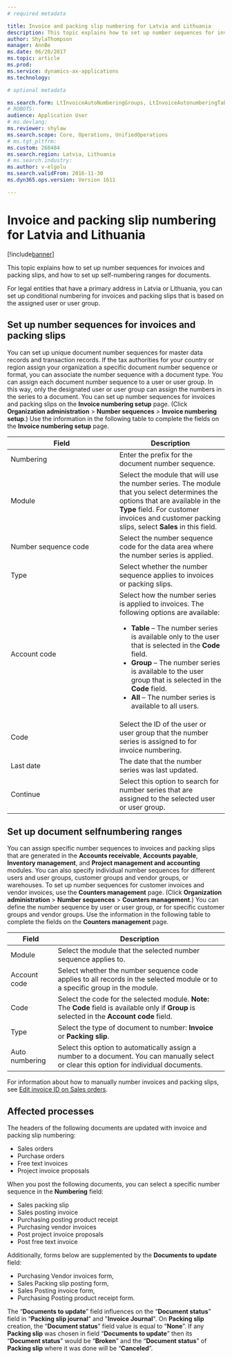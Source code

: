 ```yaml
---
# required metadata

title: Invoice and packing slip numbering for Latvia and Lithuania
description: This topic explains how to set up number sequences for invoices and packing slips, and how to set up self-numbering ranges for documents.
author: ShylaThompson
manager: AnnBe
ms.date: 06/20/2017
ms.topic: article
ms.prod: 
ms.service: dynamics-ax-applications
ms.technology: 

# optional metadata

ms.search.form: LtInvoiceAutoNumberingGroups, LtInvoiceAutonumberingTable, NumberSequenceTableListPage
# ROBOTS: 
audience: Application User
# ms.devlang: 
ms.reviewer: shylaw
ms.search.scope: Core, Operations, UnifiedOperations
# ms.tgt_pltfrm: 
ms.custom: 268484
ms.search.region: Latvia, Lithuania
# ms.search.industry: 
ms.author: v-elgolu
ms.search.validFrom: 2016-11-30
ms.dyn365.ops.version: Version 1611

---
```


# Invoice and packing slip numbering for Latvia and Lithuania

[!include[banner](../includes/banner.md)]


This topic explains how to set up number sequences for invoices and packing slips, and how to set up self-numbering ranges for documents.

For legal entities that have a primary address in Latvia or Lithuania, you can set up conditional numbering for invoices and packing slips that is based on the assigned user or user group.

## Set up number sequences for invoices and packing slips
You can set up unique document number sequences for master data records and transaction records. If the tax authorities for your country or region assign your organization a specific document number sequence or format, you can associate the number sequence with a document type. You can assign each document number sequence to a user or user group. In this way, only the designated user or user group can assign the numbers in the series to a document. You can set up number sequences for invoices and packing slips on the **Invoice numbering setup** page. (Click **Organization administration** &gt; **Number sequences** &gt; **Invoice numbering setup**.) Use the information in the following table to complete the fields on the **Invoice numbering setup** page.

<table>
<colgroup>
<col width="50%" />
<col width="50%" />
</colgroup>
<thead>
<tr class="header">
<th>Field</th>
<th>Description</th>
</tr>
</thead>
<tbody>
<tr class="odd">
<td>Numbering</td>
<td>Enter the prefix for the document number sequence.</td>
</tr>
<tr class="even">
<td>Module</td>
<td>Select the module that will use the number series. The module that you select determines the options that are available in the <strong>Type</strong> field. For customer invoices and customer packing slips, select <strong>Sales</strong> in this field.</td>
</tr>
<tr class="odd">
<td>Number sequence code</td>
<td>Select the number sequence code for the data area where the number series is applied.</td>
</tr>
<tr class="even">
<td>Type</td>
<td>Select whether the number sequence applies to invoices or packing slips.</td>
</tr>
<tr class="odd">
<td>Account code</td>
<td>Select how the number series is applied to invoices. The following options are available:
<ul>
<li><strong>Table</strong> – The number series is available only to the user that is selected in the <strong>Code</strong> field.</li>
<li><strong>Group</strong> – The number series is available to the user group that is selected in the <strong>Code</strong> field.</li>
<li><strong>All</strong> – The number series is available to all users.</li>
</ul></td>
</tr>
<tr class="even">
<td>Code</td>
<td>Select the ID of the user or user group that the number series is assigned to for invoice numbering.</td>
</tr>
<tr class="odd">
<td>Last date</td>
<td>The date that the number series was last updated.</td>
</tr>
<tr class="even">
<td>Continue</td>
<td>Select this option to search for number series that are assigned to the selected user or user group.</td>
</tr>
</tbody>
</table>

## Set up document selfnumbering ranges
You can assign specific number sequences to invoices and packing slips that are generated in the **Accounts receivable**, **Accounts payable**, **Inventory management**, and **Project management and accounting** modules. You can also specify individual number sequences for different users and user groups, customer groups and vendor groups, or warehouses. To set up number sequences for customer invoices and vendor invoices, use the **Counters management** page. (Click **Organization administration** &gt; **Number sequences** &gt; **Counters management**.) You can define the number sequence by user or user group, or for specific customer groups and vendor groups. Use the information in the following table to complete the fields on the **Counters management** page.

| Field          | Description                                                                                                                                     |
|----------------|-------------------------------------------------------------------------------------------------------------------------------------------------|
| Module         | Select the module that the selected number sequence applies to.                                                                                 |
| Account code   | Select whether the number sequence code applies to all records in the selected module or to a specific group in the module.                     |
| Code           | Select the code for the selected module. **Note:** The **Code** field is available only if **Group** is selected in the **Account code** field. |
| Type           | Select the type of document to number: **Invoice** or **Packing slip**.                                                                         |
| Auto numbering | Select this option to automatically assign a number to a document. You can manually select or clear this option for individual documents.       |

For information about how to manually number invoices and packing slips, see [Edit invoice ID on Sales orders](emea-edit-invoice-id-sales-orders.md).

## Affected processes
The headers of the following documents are updated with invoice and packing slip numbering:

-   Sales orders
-   Purchase orders
-   Free text invoices
-   Project invoice proposals

When you post the following documents, you can select a specific number sequence in the **Numbering** field:

-   Sales packing slip
-   Sales posting invoice
-   Purchasing posting product receipt
-   Purchasing vendor invoices
-   Post project invoice proposals
-   Post free text invoice

Additionally, forms below are supplemented by the **Documents to update** field:

-   Purchasing Vendor invoices form,
-   Sales Packing slip posting form,
-   Sales Posting invoice form,
-   Purchasing Posting product receipt form.

The “**Documents to update**” field influences on the “**Document status**” field in “**Packing slip journal**” and "**Invoice Journal**". On **Packing slip** creation, the “**Document status**” field value is equal to “**None**”. If any **Packing slip** was chosen in field “**Documents to update**” then its “**Document status**” would be “**Broken**” and the “**Document status**” of **Packing slip** where it was done will be “**Canceled**”.




